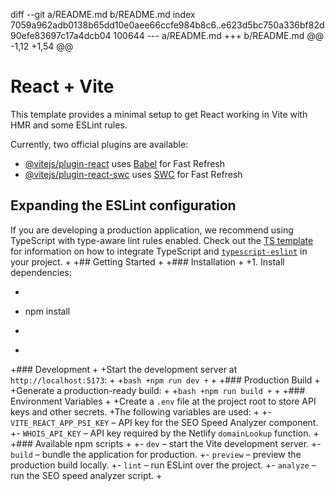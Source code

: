 diff --git a/README.md b/README.md
index 7059a962adb0138b65dd10e0aee66ccfe984b8c6..e623d5bc750a336bf82d90efe83697c17a4dcb04 100644
--- a/README.md
+++ b/README.md
@@ -1,12 +1,54 @@
 # React + Vite
 
 This template provides a minimal setup to get React working in Vite with HMR and some ESLint rules.
 
 Currently, two official plugins are available:
 
 - [@vitejs/plugin-react](https://github.com/vitejs/vite-plugin-react/blob/main/packages/plugin-react) uses [Babel](https://babeljs.io/) for Fast Refresh
 - [@vitejs/plugin-react-swc](https://github.com/vitejs/vite-plugin-react/blob/main/packages/plugin-react-swc) uses [SWC](https://swc.rs/) for Fast Refresh
 
 ## Expanding the ESLint configuration
 
 If you are developing a production application, we recommend using TypeScript with type-aware lint rules enabled. Check out the [TS template](https://github.com/vitejs/vite/tree/main/packages/create-vite/template-react-ts) for information on how to integrate TypeScript and [`typescript-eslint`](https://typescript-eslint.io) in your project.
+
+## Getting Started
+
+### Installation
+
+1. Install dependencies:
+   ```bash
+   npm install
+   ```
+
+### Development
+
+Start the development server at `http://localhost:5173`:
+
+```bash
+npm run dev
+```
+
+### Production Build
+
+Generate a production-ready build:
+
+```bash
+npm run build
+```
+
+### Environment Variables
+
+Create a `.env` file at the project root to store API keys and other secrets.
+The following variables are used:
+
+- `VITE_REACT_APP_PSI_KEY` – API key for the SEO Speed Analyzer component.
+- `WHOIS_API_KEY` – API key required by the Netlify `domainLookup` function.
+
+### Available npm scripts
+
+- `dev` – start the Vite development server.
+- `build` – bundle the application for production.
+- `preview` – preview the production build locally.
+- `lint` – run ESLint over the project.
+- `analyze` – run the SEO speed analyzer script.
+
